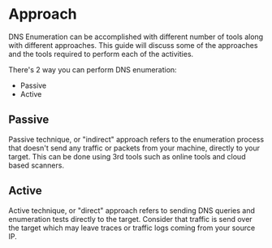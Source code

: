 # Approach

DNS Enumeration can be accomplished with different number of tools along with different approaches. This guide will discuss some of the approaches and the tools required to perform each of the activities.

There's 2 way you can perform DNS enumeration: 
- Passive
- Active

## Passive
Passive technique, or "indirect" approach refers to the enumeration process that doesn't send any traffic or packets from your machine, directly to your target. This can be done using 3rd tools such as online tools and cloud based scanners.

## Active
Active technique, or "direct" approach refers to sending DNS queries and enumeration tests directly to the target. Consider that traffic is send over the target which may leave traces or traffic logs coming from your source IP.



